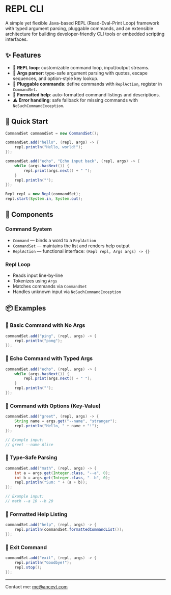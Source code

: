 # REPL CLI

A simple yet flexible Java-based REPL (Read-Eval-Print Loop) framework with typed argument parsing, pluggable commands, and an extensible architecture for building developer-friendly CLI tools or embedded scripting interfaces.

## ✨ Features

* 🔄 **REPL loop**: customizable command loop, input/output streams.
* 🧠 **Args parser**: type-safe argument parsing with quotes, escape sequences, and option-style key lookup.
* 🔌 **Pluggable commands**: define commands with `ReplAction`, register in `CommandSet`.
* 📜 **Formatted help**: auto-formatted command listings and descriptions.
* ⚠️ **Error handling**: safe fallback for missing commands with `NoSuchCommandException`.

## 🚀 Quick Start

```java
CommandSet commandSet = new CommandSet();

commandSet.add("hello", (repl, args) -> {
    repl.println("Hello, world!");
});

commandSet.add("echo", "Echo input back", (repl, args) -> {
    while (args.hasNext()) {
        repl.print(args.next() + " ");
    }
    repl.println("");
});

Repl repl = new Repl(commandSet);
repl.start(System.in, System.out);
```

## 🧰 Components


### Command System

* `Command` — binds a word to a `ReplAction`
* `CommandSet` — maintains the list and renders help output
* `ReplAction` — functional interface: `(Repl repl, Args args) -> {}`

### Repl Loop

* Reads input line-by-line
* Tokenizes using `Args`
* Matches commands via `CommandSet`
* Handles unknown input via `NoSuchCommandException`

## 📦 Examples

### 🔹 Basic Command with No Args
```java
commandSet.add("ping", (repl, args) -> {
    repl.println("pong");
});
```

### 🔹 Echo Command with Typed Args
```java
commandSet.add("echo", (repl, args) -> {
    while (args.hasNext()) {
        repl.print(args.next() + " ");
    }
    repl.println("");
});
```

### 🔹 Command with Options (Key-Value)
```java
commandSet.add("greet", (repl, args) -> {
    String name = args.get("--name", "stranger");
    repl.println("Hello, " + name + "!");
});

// Example input:
// greet --name Alice
```

### 🔹 Type-Safe Parsing
```java
commandSet.add("math", (repl, args) -> {
    int a = args.get(Integer.class, "--a", 0);
    int b = args.get(Integer.class, "--b", 0);
    repl.println("Sum: " + (a + b));
});

// Example input:
// math --a 10 --b 20
```

### 🔹 Formatted Help Listing
```java
commandSet.add("help", (repl, args) -> {
    repl.println(commandSet.formattedCommandList());
});
```

### 🔹 Exit Command
```java
commandSet.add("exit", (repl, args) -> {
    repl.println("Goodbye!");
    repl.stop();
});
```




---
Contact me:
[me@ancevt.com](mailto:me@ancevt.com)

